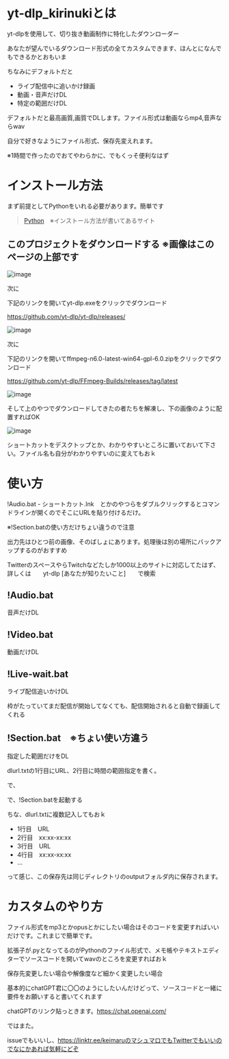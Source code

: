 # yt-dlp_kirinukiとは

yt-dlpを使用して、切り抜き動画制作に特化したダウンローダー

あなたが望んでいるダウンロード形式の全てカスタムできます、ほんとになんでもできるかとおもいま

ちなみにデフォルトだと

- ライブ配信中に追いかけ録画
- 動画・音声だけDL
- 特定の範囲だけDL


デフォルトだと最高画質,画質でDLします。ファイル形式は動画ならmp4,音声ならwav

自分で好きなようにファイル形式、保存先変えれます。

※1時間で作ったのでおてやわらかに、でもくっそ便利なはず

# インストール方法

まず前提としてPythonをいれる必要があります。簡単です

> [Python](https://prog-8.com/docs/python-env-win)　※インストール方法が書いてあるサイト

## このプロジェクトをダウンロードする ※画像はこのページの上部です

![image](https://github.com/keimaruO/kirinuki_dl/assets/91080250/9f4d7d1e-f629-4af1-bf0a-692569d5f8b1)


次に

下記のリンクを開いてyt-dlp.exeをクリックでダウンロード

https://github.com/yt-dlp/yt-dlp/releases/

![image](https://github.com/keimaruO/kirinuki_dl/assets/91080250/ae976dc8-d68e-4b9d-89c4-5cf838cf5eda)


次に

下記のリンクを開いてffmpeg-n6.0-latest-win64-gpl-6.0.zipをクリックでダウンロード

https://github.com/yt-dlp/FFmpeg-Builds/releases/tag/latest

![image](https://github.com/keimaruO/kirinuki_dl/assets/91080250/5c309489-25c6-45f7-93f1-f0d8c36489dc)


そして上のやつでダウンロードしてきたの者たちを解凍し、下の画像のように配置すればOK

![image](https://github.com/keimaruO/kirinuki_dl/assets/91080250/0dc46007-870b-4394-a069-a5e2a13df082)



ショートカットをデスクトップとか、わかりやすいところに置いておいて下さい。ファイル名も自分がわかりやすいのに変えてもおｋ

# 使い方

!Audio.bat - ショートカット.lnk　とかのやつらをダブルクリックするとコマンドラインが開くのでそこにURLを貼り付けるだけ。

※!Section.batの使い方だけちょい違うので注意

出力先はひとつ前の画像、そのばしょにあります。処理後は別の場所にバックアップするのがおすすめ

TwitterのスペースやらTwitchなどたしか1000以上のサイトに対応してたはず、詳しくは　　yt-dlp  [あなたが知りたいこと]　　で検索



## !Audio.bat

音声だけDL

## !Video.bat

動画だけDL

## !Live-wait.bat

ライブ配信追いかけDL

枠がたっていてまだ配信が開始してなくても、配信開始されると自動で録画してくれる

## !Section.bat　※ちょい使い方違う

指定した範囲だけをDL

dlurl.txtの1行目にURL、2行目に時間の範囲指定を書く。

で、

で、!Section.batを起動する

ちな、dlurl.txtに複数記入してもおｋ

- 1行目　URL
- 2行目　xx:xx-xx:xx
- 3行目　URL
- 4行目　xx:xx-xx:xx
- ...

って感じ、この保存先は同じディレクトリのoutputフォルダ内に保存されます。

# カスタムのやり方

ファイル形式をmp3とかopusとかにしたい場合はそのコードを変更すればいいだけです。これまじで簡単です。

拡張子が.pyとなってるのがPythonのファイル形式で、メモ帳やテキストエディターでソースコードを開いてwavのところを変更すればおｋ

保存先変更したい場合や解像度など細かく変更したい場合

基本的にchatGPT君に〇〇のようにしたいんだけどって、ソースコードと一緒に要件をお願いすると書いてくれます

chatGPTのリンク貼っときます。https://chat.openai.com/

ではまた。

issueでもいいし、https://linktr.ee/keimaruのマシュマロでもTwitterでもいいのでなにかあれば気軽にどぞ
